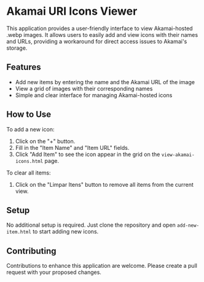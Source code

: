 # Akamai URI Icons Viewer

This application provides a user-friendly interface to view Akamai-hosted .webp images. It allows users to easily add and view icons with their names and URLs, providing a workaround for direct access issues to Akamai's storage.

## Features

- Add new items by entering the name and the Akamai URL of the image
- View a grid of images with their corresponding names
- Simple and clear interface for managing Akamai-hosted icons

## How to Use

To add a new icon:
1. Click on the "+" button.
2. Fill in the "Item Name" and "Item URL" fields.
3. Click "Add Item" to see the icon appear in the grid on the `view-akamai-icons.html` page.

To clear all items:
1. Click on the "Limpar Itens" button to remove all items from the current view.

## Setup

No additional setup is required. Just clone the repository and open `add-new-item.html` to start adding new icons.

## Contributing

Contributions to enhance this application are welcome. Please create a pull request with your proposed changes.
